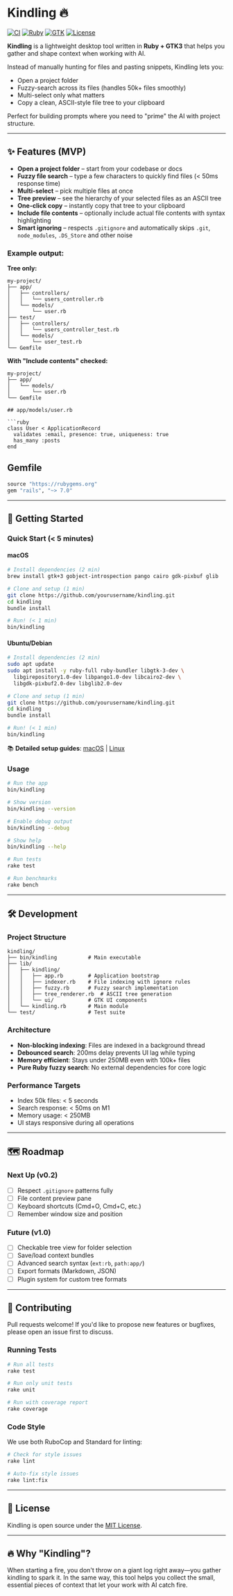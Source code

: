 # Kindling 🔥

[![CI](https://github.com/yourusername/kindling/actions/workflows/ci.yml/badge.svg)](https://github.com/yourusername/kindling/actions/workflows/ci.yml)
[![Ruby](https://img.shields.io/badge/Ruby-3.2%2B-red)](https://www.ruby-lang.org)
[![GTK](https://img.shields.io/badge/GTK-3.0-blue)](https://www.gtk.org)
[![License](https://img.shields.io/badge/License-MIT-green)](LICENSE)

**Kindling** is a lightweight desktop tool written in **Ruby + GTK3** that helps you gather and shape context when working with AI.  

Instead of manually hunting for files and pasting snippets, Kindling lets you:  
- Open a project folder  
- Fuzzy-search across its files (handles 50k+ files smoothly)
- Multi-select only what matters  
- Copy a clean, ASCII-style file tree to your clipboard  

Perfect for building prompts where you need to "prime" the AI with project structure.

---

## ✨ Features (MVP)

- **Open a project folder** – start from your codebase or docs  
- **Fuzzy file search** – type a few characters to quickly find files (< 50ms response time)
- **Multi-select** – pick multiple files at once  
- **Tree preview** – see the hierarchy of your selected files as an ASCII tree  
- **One-click copy** – instantly copy that tree to your clipboard  
- **Include file contents** – optionally include actual file contents with syntax highlighting
- **Smart ignoring** – respects `.gitignore` and automatically skips `.git`, `node_modules`, `.DS_Store` and other noise

### Example output:

**Tree only:**
```
my-project/
├── app/
│   ├── controllers/
│   │   └── users_controller.rb
│   └── models/
│       └── user.rb
├── test/
│   ├── controllers/
│   │   └── users_controller_test.rb
│   └── models/
│       └── user_test.rb
└── Gemfile
```

**With "Include contents" checked:**
```
my-project/
├── app/
│   └── models/
│       └── user.rb
└── Gemfile

## app/models/user.rb

```ruby
class User < ApplicationRecord
  validates :email, presence: true, uniqueness: true
  has_many :posts
end
```

## Gemfile

```ruby
source "https://rubygems.org"
gem "rails", "~> 7.0"
```

---

## 🚀 Getting Started

### Quick Start (< 5 minutes)

#### macOS
```bash
# Install dependencies (2 min)
brew install gtk+3 gobject-introspection pango cairo gdk-pixbuf glib

# Clone and setup (1 min)
git clone https://github.com/yourusername/kindling.git
cd kindling
bundle install

# Run! (< 1 min)
bin/kindling
```

#### Ubuntu/Debian
```bash
# Install dependencies (2 min)
sudo apt update
sudo apt install -y ruby-full ruby-bundler libgtk-3-dev \
  libgirepository1.0-dev libpango1.0-dev libcairo2-dev \
  libgdk-pixbuf2.0-dev libglib2.0-dev

# Clone and setup (1 min)
git clone https://github.com/yourusername/kindling.git
cd kindling
bundle install

# Run! (< 1 min)
bin/kindling
```

📚 **Detailed setup guides**: [macOS](docs/SETUP_MACOS.md) | [Linux](docs/SETUP_LINUX.md)

### Usage

```bash
# Run the app
bin/kindling

# Show version
bin/kindling --version

# Enable debug output
bin/kindling --debug

# Show help
bin/kindling --help

# Run tests
rake test

# Run benchmarks
rake bench
```

---

## 🛠 Development

### Project Structure
```
kindling/
├── bin/kindling          # Main executable
├── lib/
│   ├── kindling/
│   │   ├── app.rb        # Application bootstrap
│   │   ├── indexer.rb    # File indexing with ignore rules
│   │   ├── fuzzy.rb      # Fuzzy search implementation
│   │   ├── tree_renderer.rb  # ASCII tree generation
│   │   └── ui/           # GTK UI components
│   └── kindling.rb       # Main module
└── test/                 # Test suite
```

### Architecture
- **Non-blocking indexing**: Files are indexed in a background thread
- **Debounced search**: 200ms delay prevents UI lag while typing
- **Memory efficient**: Stays under 250MB even with 100k+ files
- **Pure Ruby fuzzy search**: No external dependencies for core logic

### Performance Targets
- Index 50k files: < 5 seconds
- Search response: < 50ms on M1
- Memory usage: < 250MB
- UI stays responsive during all operations

---

## 🗺 Roadmap

### Next Up (v0.2)
- [ ] Respect `.gitignore` patterns fully
- [ ] File content preview pane
- [ ] Keyboard shortcuts (Cmd+O, Cmd+C, etc.)
- [ ] Remember window size and position

### Future (v1.0)
- [ ] Checkable tree view for folder selection
- [ ] Save/load context bundles
- [ ] Advanced search syntax (`ext:rb`, `path:app/`)
- [ ] Export formats (Markdown, JSON)
- [ ] Plugin system for custom tree formats

---

## 🤝 Contributing

Pull requests welcome! If you'd like to propose new features or bugfixes, please open an issue first to discuss.

### Running Tests
```bash
# Run all tests
rake test

# Run only unit tests
rake unit

# Run with coverage report
rake coverage
```

### Code Style
We use both RuboCop and Standard for linting:
```bash
# Check for style issues
rake lint

# Auto-fix style issues
rake lint:fix
```

---

## 📜 License

Kindling is open source under the [MIT License](LICENSE).

---

## 🔥 Why "Kindling"?

When starting a fire, you don't throw on a giant log right away—you gather kindling to spark it.
In the same way, this tool helps you collect the small, essential pieces of context that let your work with AI catch fire.